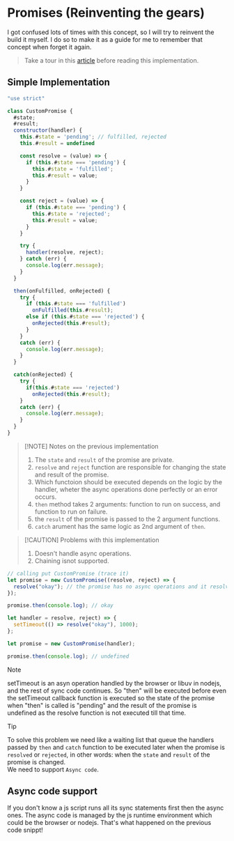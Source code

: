 # Promises (Reinventing the gears)

I got confused lots of times with this concept, so I will try to reinvent the build it myself. I do so to make it as a guide for me to remember that concept when forget it again.
> Take a tour in this [article](https://javascript.info/promise-basics) before reading this implementation.

## Simple Implementation
```javascript
"use strict"

class CustomPromise {
  #state;
  #result;
  constructor(handler) {
    this.#state = 'pending'; // fulfilled, rejected
    this.#result = undefined

    const resolve = (value) => {
      if (this.#state === 'pending') {
        this.#state = 'fulfilled';
        this.#result = value;
      }
    }

    const reject = (value) => {
      if (this.#state === 'pending') {
        this.#state = 'rejected';
        this.#result = value;
      }
    }

    try {
      handler(resolve, reject);
    } catch (err) {
      console.log(err.message);
    }
  }

  then(onFulfilled, onRejected) {
    try {
      if (this.#state === 'fulfilled')
        onFulfilled(this.#result);
      else if (this.#state === 'rejected') {
        onRejected(this.#result);
      }
    }
    catch (err) {
      console.log(err.message);
    }
  }

  catch(onRejected) {
    try {
      if(this.#state === 'rejected')
        onRejected(this.#result);
    }
    catch (err) {
      console.log(err.message);
    }
  }
}
```

> [!NOTE] Notes on the previous implementation
> 1. The `state` and `result` of the promise are private.
> 2. `resolve` and `reject` function are responsible for changing the state and result of the promise.
> 3. Which functoion should be executed depends on the logic by the handler, wheter the async operations done perfectly or an error occurs.
> 4. `then` method takes 2 arguments: function to run on success, and function to run on failure.
> 5. the `result` of the promise is passed to the 2 argument functions.
> 6. `catch` arument has the same logic as 2nd argument of `then`.

> [!CAUTION] Problems with this implementation
> 1. Doesn't handle async operations.
> 2. Chaining isnot supported.

```javascript
// calling put CustomPromise (trace it)
let promise = new CustomPromise((resolve, reject) => {
  resolve("okay"); // the promise has no async operations and it resolves immediately (not the common case)
});

promise.then(console.log); // okay
```

```javascript
let handler = resolve, reject) => {
  setTimeout(() => resolve("okay"), 1000);
};

let promise = new CustomPromise(handler);

promise.then(console.log); // undefined
```
> [!NOTE]
> setTimeout is an asyn operation handled by the browser or libuv in nodejs, and the rest of sync code continues.
> So "then" will be executed before even the setTimeout callback function is executed so the state of the promise 
> when "then" is called is "pending" and the result of the promise is undefined as the resolve function is not executed till that time.

> [!TIP]
> To solve this problem we need like a waiting list that queue the handlers passed by `then` and `catch` function to be executed later when the promise is `resolved` or `rejected`, in other words: when the `state` and `result` of the promise is changed.\
> We need to support `Async code`.

## Async code support

If you don't know a js script runs all its sync statements first then the async ones. The async code is managed by the js runtime environment which could be the browser or nodejs. That's what happened on the previous code snippt! 